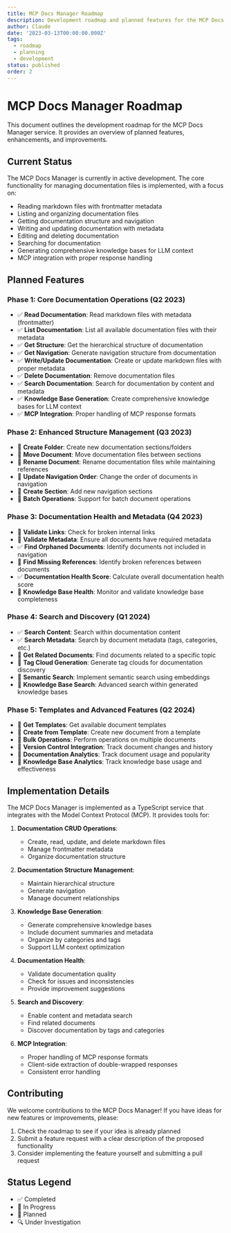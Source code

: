 ```yaml
---
title: MCP Docs Manager Roadmap
description: Development roadmap and planned features for the MCP Docs Manager
author: Claude
date: '2023-03-13T00:00:00.000Z'
tags:
  - roadmap
  - planning
  - development
status: published
order: 2
---
```

# MCP Docs Manager Roadmap

This document outlines the development roadmap for the MCP Docs Manager service. It provides an overview of planned features, enhancements, and improvements.

## Current Status

The MCP Docs Manager is currently in active development. The core functionality for managing documentation files is implemented, with a focus on:

- Reading markdown files with frontmatter metadata
- Listing and organizing documentation files
- Getting documentation structure and navigation
- Writing and updating documentation with metadata
- Editing and deleting documentation
- Searching for documentation
- Generating comprehensive knowledge bases for LLM context
- MCP integration with proper response handling

## Planned Features

### Phase 1: Core Documentation Operations (Q2 2023)

- ✅ **Read Documentation**: Read markdown files with metadata (frontmatter)
- ✅ **List Documentation**: List all available documentation files with their metadata
- ✅ **Get Structure**: Get the hierarchical structure of documentation
- ✅ **Get Navigation**: Generate navigation structure from documentation
- ✅ **Write/Update Documentation**: Create or update markdown files with proper metadata
- ✅ **Delete Documentation**: Remove documentation files
- ✅ **Search Documentation**: Search for documentation by content and metadata
- ✅ **Knowledge Base Generation**: Create comprehensive knowledge bases for LLM context
- ✅ **MCP Integration**: Proper handling of MCP response formats

### Phase 2: Enhanced Structure Management (Q3 2023)

- 📅 **Create Folder**: Create new documentation sections/folders
- 📅 **Move Document**: Move documentation files between sections
- 📅 **Rename Document**: Rename documentation files while maintaining references
- 📅 **Update Navigation Order**: Change the order of documents in navigation
- 📅 **Create Section**: Add new navigation sections
- 📅 **Batch Operations**: Support for batch document operations

### Phase 3: Documentation Health and Metadata (Q4 2023)

- 📅 **Validate Links**: Check for broken internal links
- 📅 **Validate Metadata**: Ensure all documents have required metadata
- ✅ **Find Orphaned Documents**: Identify documents not included in navigation
- 📅 **Find Missing References**: Identify broken references between documents
- ✅ **Documentation Health Score**: Calculate overall documentation health score
- 📅 **Knowledge Base Health**: Monitor and validate knowledge base completeness

### Phase 4: Search and Discovery (Q1 2024)

- ✅ **Search Content**: Search within documentation content
- ✅ **Search Metadata**: Search by document metadata (tags, categories, etc.)
- 📅 **Get Related Documents**: Find documents related to a specific topic
- 📅 **Tag Cloud Generation**: Generate tag clouds for documentation discovery
- 📅 **Semantic Search**: Implement semantic search using embeddings
- 📅 **Knowledge Base Search**: Advanced search within generated knowledge bases

### Phase 5: Templates and Advanced Features (Q2 2024)

- 📅 **Get Templates**: Get available document templates
- 📅 **Create from Template**: Create new document from a template
- 📅 **Bulk Operations**: Perform operations on multiple documents
- 📅 **Version Control Integration**: Track document changes and history
- 📅 **Documentation Analytics**: Track document usage and popularity
- 📅 **Knowledge Base Analytics**: Track knowledge base usage and effectiveness

## Implementation Details

The MCP Docs Manager is implemented as a TypeScript service that integrates with the Model Context Protocol (MCP). It provides tools for:

1. **Documentation CRUD Operations**:

   - Create, read, update, and delete markdown files
   - Manage frontmatter metadata
   - Organize documentation structure

2. **Documentation Structure Management**:

   - Maintain hierarchical structure
   - Generate navigation
   - Manage document relationships

3. **Knowledge Base Generation**:

   - Generate comprehensive knowledge bases
   - Include document summaries and metadata
   - Organize by categories and tags
   - Support LLM context optimization

4. **Documentation Health**:

   - Validate documentation quality
   - Check for issues and inconsistencies
   - Provide improvement suggestions

5. **Search and Discovery**:

   - Enable content and metadata search
   - Find related documents
   - Discover documentation by tags and categories

6. **MCP Integration**:
   - Proper handling of MCP response formats
   - Client-side extraction of double-wrapped responses
   - Consistent error handling

## Contributing

We welcome contributions to the MCP Docs Manager! If you have ideas for new features or improvements, please:

1. Check the roadmap to see if your idea is already planned
2. Submit a feature request with a clear description of the proposed functionality
3. Consider implementing the feature yourself and submitting a pull request

## Status Legend

- ✅ Completed
- 🔄 In Progress
- 📅 Planned
- 🔍 Under Investigation
